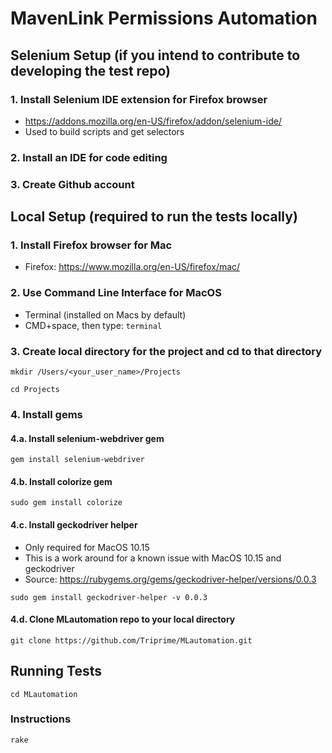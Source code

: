 # MavenLink Permissions Automation

## Selenium Setup (if you intend to contribute to developing the test repo)
### 1. Install Selenium IDE extension for Firefox browser
- https://addons.mozilla.org/en-US/firefox/addon/selenium-ide/
- Used to build scripts and get selectors

### 2. Install an IDE for code editing

### 3. Create Github account

## Local Setup (required to run the tests locally)
### 1. Install Firefox browser for Mac
- Firefox: https://www.mozilla.org/en-US/firefox/mac/

### 2. Use Command Line Interface for MacOS
- Terminal (installed on Macs by default)
- CMD+space, then type: `terminal`

### 3. Create local directory for the project and cd to that directory
 `mkdir /Users/<your_user_name>/Projects`

  `cd Projects`

### 4. Install gems
#### 4.a.  Install selenium-webdriver gem
`gem install selenium-webdriver`
#### 4.b.  Install colorize gem
`sudo gem install colorize`
#### 4.c.  Install geckodriver helper 
- Only required for MacOS 10.15 
- This is a work around for a known issue with MacOS 10.15 and geckodriver
- Source: https://rubygems.org/gems/geckodriver-helper/versions/0.0.3
  
`sudo gem install geckodriver-helper -v 0.0.3`
#### 4.d.  Clone MLautomation repo to your local directory
  `git clone https://github.com/Triprime/MLautomation.git`
  

## Running Tests
`cd MLautomation`

### Instructions
`rake`
